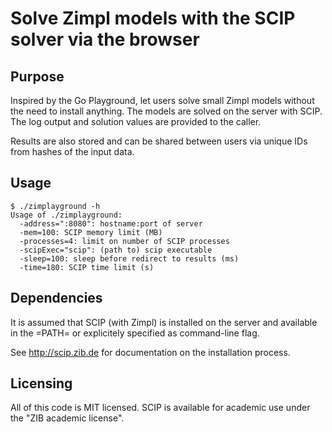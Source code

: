 # Solve Zimpl models with the SCIP solver via the browser

## Purpose
Inspired by the Go Playground, let users solve small Zimpl models
without the need to install anything. The models are solved on the
server with SCIP. The log output and solution values are provided to
the caller.

Results are also stored and can be shared between users via unique IDs
from hashes of the input data.

## Usage
```
$ ./zimplayground -h
Usage of ./zimplayground:
  -address=":8080": hostname:port of server
  -mem=100: SCIP memory limit (MB)
  -processes=4: limit on number of SCIP processes
  -scipExec="scip": (path to) scip executable
  -sleep=100: sleep before redirect to results (ms)
  -time=180: SCIP time limit (s)
```

## Dependencies
It is assumed that SCIP (with Zimpl) is installed on the server and
available in the =PATH= or explicitely specified as command-line flag.

See http://scip.zib.de for documentation on the installation process.

## Licensing
All of this code is MIT licensed. SCIP is available for academic use
under the "ZIB academic license".

